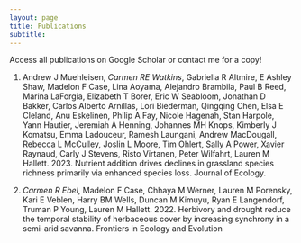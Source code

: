 ```yaml
---
layout: page
title: Publications
subtitle: 
---
```


Access all publications on Google Scholar or contact me for a copy!

1. Andrew J Muehleisen, *Carmen RE Watkins*, Gabriella R Altmire, E Ashley Shaw, Madelon F Case, Lina Aoyama, Alejandro Brambila, Paul B Reed, Marina LaForgia, Elizabeth T Borer, Eric W Seabloom, Jonathan D Bakker, Carlos Alberto Arnillas, Lori Biederman, Qingqing Chen, Elsa E Cleland, Anu Eskelinen, Philip A Fay, Nicole Hagenah, Stan Harpole, Yann Hautier, Jeremiah A Henning, Johannes MH Knops, Kimberly J Komatsu, Emma Ladouceur, Ramesh Laungani, Andrew MacDougall, Rebecca L McCulley, Joslin L Moore, Tim Ohlert, Sally A Power, Xavier Raynaud, Carly J Stevens, Risto Virtanen, Peter Wilfahrt, Lauren M Hallett. 2023. Nutrient addition drives declines in grassland species richness primarily via enhanced species loss. Journal of Ecology.

2. *Carmen R Ebel*, Madelon F Case, Chhaya M Werner, Lauren M Porensky, Kari E Veblen, Harry BM Wells, Duncan M Kimuyu, Ryan E Langendorf, Truman P Young, Lauren M Hallett. 2022. Herbivory and drought reduce the temporal stability of herbaceous cover by increasing synchrony in a semi-arid savanna. Frontiers in Ecology and Evolution


